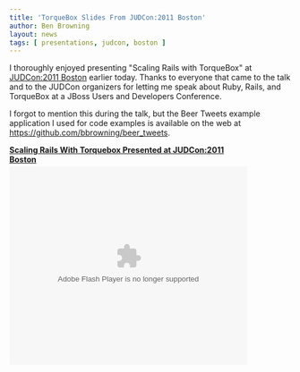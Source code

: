 ```yaml
---
title: 'TorqueBox Slides From JUDCon:2011 Boston'
author: Ben Browning
layout: news
tags: [ presentations, judcon, boston ]
---
```


[judcon]: http://www.jboss.org/events/JUDCon.html

I thoroughly enjoyed presenting "Scaling Rails with TorqueBox" at
[JUDCon:2011 Boston][judcon] earlier today. Thanks to everyone that
came to the talk and to the JUDCon organizers for letting me speak
about Ruby, Rails, and TorqueBox at a JBoss Users and Developers
Conference.

I forgot to mention this during the talk, but the Beer Tweets example
application I used for code examples is available on the web at
<https://github.com/bbrowning/beer_tweets>.

<div style="width:425px" id="__ss_7820753"><strong style="display:block;margin:12px 0 4px"><a href="http://www.slideshare.net/benbrowning/scaling-rails-with-torquebox-presented-at-judcon2011-boston" title="Scaling Rails With Torquebox Presented at JUDCon:2011 Boston">Scaling Rails With Torquebox Presented at JUDCon:2011 Boston</a></strong><object id="__sse7820753" width="425" height="355"><param name="movie" value="http://static.slidesharecdn.com/swf/ssplayer2.swf?doc=scalingrailswithtorquebox-110503130555-phpapp01&stripped_title=scaling-rails-with-torquebox-presented-at-judcon2011-boston&userName=benbrowning" /><param name="allowFullScreen" value="true"/><param name="allowScriptAccess" value="always"/><embed name="__sse7820753" src="http://static.slidesharecdn.com/swf/ssplayer2.swf?doc=scalingrailswithtorquebox-110503130555-phpapp01&stripped_title=scaling-rails-with-torquebox-presented-at-judcon2011-boston&userName=benbrowning" type="application/x-shockwave-flash" allowscriptaccess="always" allowfullscreen="true" width="425" height="355"></embed></object></div>
